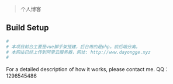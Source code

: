 

> 个人博客

## Build Setup

``` bash
#
# 本项目前台主要是vue脚手架搭建，后台用的是php。前后端分离。
# 本网站已经上传到阿里云服务器，网址: http://www.dayongge.xyz
#
```

For a detailed description of how it works, please contact me.
QQ：1296545486
